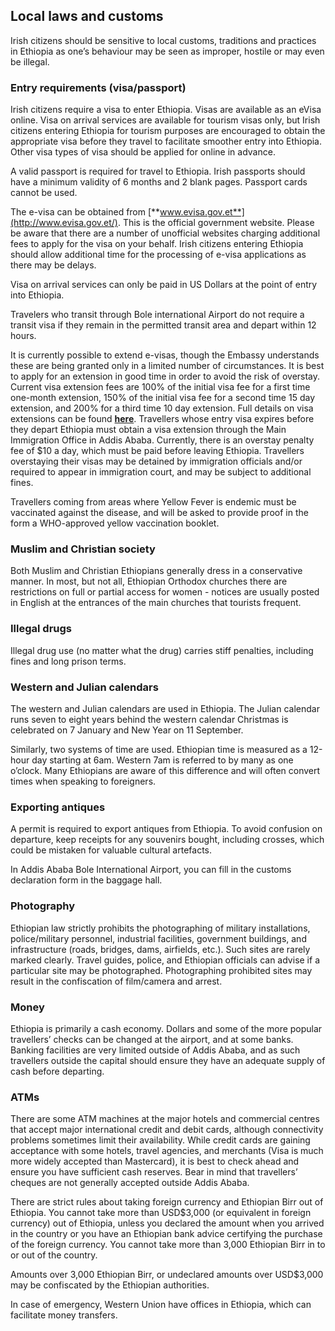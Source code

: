 ## Local laws and customs

Irish citizens should be sensitive to local customs, traditions and practices in Ethiopia as one’s behaviour may be seen as improper, hostile or may even be illegal.

### **Entry requirements (visa/passport)**

Irish citizens require a visa to enter Ethiopia. Visas are available as an eVisa online. Visa on arrival services are available for tourism visas only, but Irish citizens entering Ethiopia for tourism purposes are encouraged to obtain the appropriate visa before they travel to facilitate smoother entry into Ethiopia. Other visa types of visa should be applied for online in advance.

A valid passport is required for travel to Ethiopia. Irish passports should have a minimum validity of 6 months and 2 blank pages. Passport cards cannot be used.

The e-visa can be obtained from [**www.evisa.gov.et**](http://www.evisa.gov.et/). This is the official government website. Please be aware that there are a number of unofficial websites charging additional fees to apply for the visa on your behalf. Irish citizens entering Ethiopia should allow additional time for the processing of e-visa applications as there may be delays.

Visa on arrival services can only be paid in US Dollars at the point of entry into Ethiopia.

Travelers who transit through Bole international Airport do not require a transit visa if they remain in the permitted transit area and depart within 12 hours.

It is currently possible to extend e-visas, though the Embassy understands these are being granted only in a limited number of circumstances. It is best to apply for an extension in good time in order to avoid the risk of overstay. Current visa extension fees are 100% of the initial visa fee for a first time one-month extension, 150% of the initial visa fee for a second time 15 day extension, and 200% for a third time 10 day extension. Full details on visa extensions can be found [**here**](https://www.evisa.gov.et/visa-extension-description). Travellers whose entry visa expires before they depart Ethiopia must obtain a visa extension through the Main Immigration Office in Addis Ababa. Currently, there is an overstay penalty fee of $10 a day, which must be paid before leaving Ethiopia. Travellers overstaying their visas may be detained by immigration officials and/or required to appear in immigration court, and may be subject to additional fines.

Travellers coming from areas where Yellow Fever is endemic must be vaccinated against the disease, and will be asked to provide proof in the form a WHO-approved yellow vaccination booklet.

### **Muslim and Christian society**

Both Muslim and Christian Ethiopians generally dress in a conservative manner. In most, but not all, Ethiopian Orthodox churches there are restrictions on full or partial access for women - notices are usually posted in English at the entrances of the main churches that tourists frequent.

### **Illegal drugs**

Illegal drug use (no matter what the drug) carries stiff penalties, including fines and long prison terms.

### **Western and Julian calendars**

The western and Julian calendars are used in Ethiopia. The Julian calendar runs seven to eight years behind the western calendar Christmas is celebrated on 7 January and New Year on 11 September.

Similarly, two systems of time are used. Ethiopian time is measured as a 12-hour day starting at 6am. Western 7am is referred to by many as one o’clock. Many Ethiopians are aware of this difference and will often convert times when speaking to foreigners.

### **Exporting antiques**

A permit is required to export antiques from Ethiopia. To avoid confusion on departure, keep receipts for any souvenirs bought, including crosses, which could be mistaken for valuable cultural artefacts.

In Addis Ababa Bole International Airport, you can fill in the customs declaration form in the baggage hall.

### **Photography**

Ethiopian law strictly prohibits the photographing of military installations, police/military personnel, industrial facilities, government buildings, and infrastructure (roads, bridges, dams, airfields, etc.). Such sites are rarely marked clearly. Travel guides, police, and Ethiopian officials can advise if a particular site may be photographed. Photographing prohibited sites may result in the confiscation of film/camera and arrest.

### **Money**

Ethiopia is primarily a cash economy. Dollars and some of the more popular travellers’ checks can be changed at the airport, and at some banks. Banking facilities are very limited outside of Addis Ababa, and as such travellers outside the capital should ensure they have an adequate supply of cash before departing.

### **ATMs**

There are some ATM machines at the major hotels and commercial centres that accept major international credit and debit cards, although connectivity problems sometimes limit their availability. While credit cards are gaining acceptance with some hotels, travel agencies, and merchants (Visa is much more widely accepted than Mastercard), it is best to check ahead and ensure you have sufficient cash reserves. Bear in mind that travellers’ cheques are not generally accepted outside Addis Ababa.

There are strict rules about taking foreign currency and Ethiopian Birr out of Ethiopia. You cannot take more than USD$3,000 (or equivalent in foreign currency) out of Ethiopia, unless you declared the amount when you arrived in the country or you have an Ethiopian bank advice certifying the purchase of the foreign currency. You cannot take more than 3,000 Ethiopian Birr in to or out of the country.

Amounts over 3,000 Ethiopian Birr, or undeclared amounts over USD$3,000 may be confiscated by the Ethiopian authorities.

In case of emergency, Western Union have offices in Ethiopia, which can facilitate money transfers.